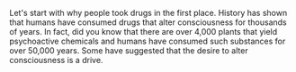 Let's start with why people took drugs in the first place. History has shown
that humans have consumed drugs that alter consciousness for thousands of
years. In fact, did you know that there are over 4,000 plants that yield
psychoactive chemicals and humans have consumed such substances for over 50,000
years. Some have suggested that the desire to alter consciousness is a drive.
